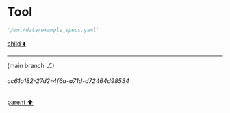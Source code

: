 # Tool

```python
'/mnt/data/example_specs.yaml'
```

[child ⬇️](#cc61a182-27d2-4f6a-a71d-d72464d98534)

---

(main branch ⎇)
###### cc61a182-27d2-4f6a-a71d-d72464d98534
[parent ⬆️](#a5fa0b39-6e6e-4d75-ab10-661ef75ae7a8)

